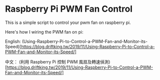 # Raspberry Pi PWM Fan Control

This is a simple script to control your pwm fan on raspberry pi.

Here's how I wiring the PWM fan on pi:

English: (Using-Raspberry-Pi-to-Control-a-PWM-Fan-and-Monitor-its-Speed)[https://blog.driftking.tw/2019/11/Using-Raspberry-Pi-to-Control-a-PWM-Fan-and-Monitor-its-Speed/]

中文： (利用 Raspberry Pi 控制 PWM 風扇及轉速偵測)[https://blog.driftking.tw/2019/11/Using-Raspberry-Pi-to-Control-a-PWM-Fan-and-Monitor-its-Speed/]